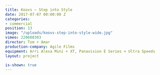 ```yaml
---
title: Koovs — Step into Style
date: 2017-07-07 00:00:00 Z
categories:
- commercial
position: 13
image: "/uploads/koovs-step-into-style-wide.jpg"
vimeo: 220608303
director: Tom + Amar
production-company: Agile Films
equipment: Arri Alexa Mini + XT, Panavision E Series + Ultra Speeds
layout: project

is-shown: true
---
```


